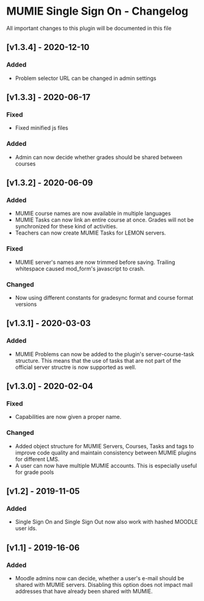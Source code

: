 # MUMIE Single Sign On - Changelog

All important changes to this plugin will be documented in this file

## [v1.3.4] - 2020-12-10
### Added
- Problem selector URL can be changed in admin settings

## [v1.3.3] - 2020-06-17
### Fixed
- Fixed minified js files

### Added
- Admin can now decide whether grades should be shared between courses

## [v1.3.2] - 2020-06-09
### Added
- MUMIE course names are now available in multiple languages
- MUMIE Tasks can now link an entire course at once. Grades will not be synchronized for these kind of activities.
- Teachers can now create MUMIE Tasks for LEMON servers.

### Fixed
- MUMIE server's names are now trimmed before saving. Trailing whitespace caused mod_form's javascript to crash.

### Changed
- Now using different constants for gradesync format and course format versions

## [v1.3.1] - 2020-03-03
### Added
- MUMIE Problems can now be added to the plugin's server-course-task structure. 
This means that the use of tasks that are not part of the official server structre is now supported as well.

## [v1.3.0] - 2020-02-04
### Fixed
- Capabilities are now given a proper name.

### Changed
- Added object structure for MUMIE Servers, Courses, Tasks and tags to 
improve code quality and maintain consistency between MUMIE plugins for different LMS.
- A user can now have multiple MUMIE accounts. This is especially useful for grade pools

## [v1.2] - 2019-11-05
### Added
- Single Sign On and Single Sign Out now also work with hashed MOODLE user ids.


## [v1.1] - 2019-16-06
### Added

- Moodle admins now can decide, whether a user's e-mail should be shared with MUMIE servers. 
Disabling this option does not impact mail addresses that have already been shared with MUMIE.
